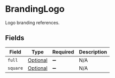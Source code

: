 # BrandingLogo

Logo branding references.


## Fields

| Field                                                           | Type                                                            | Required                                                        | Description                                                     |
| --------------------------------------------------------------- | --------------------------------------------------------------- | --------------------------------------------------------------- | --------------------------------------------------------------- |
| `full`                                                          | [Optional<BrandingImage>](../../models/shared/BrandingImage.md) | :heavy_minus_sign:                                              | N/A                                                             |
| `square`                                                        | [Optional<BrandingImage>](../../models/shared/BrandingImage.md) | :heavy_minus_sign:                                              | N/A                                                             |